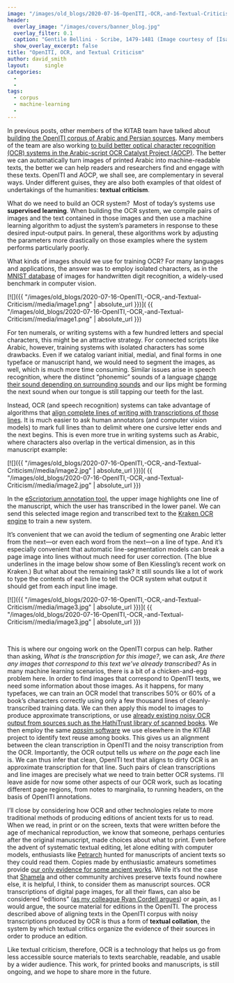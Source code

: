 ```yaml
---
image: "/images/old_blogs/2020-07-16-OpenITI,-OCR,-and-Textual-Criticism//media/image1.png"
header:
  overlay_image: "/images/covers/banner_blog.jpg"
  overlay_filter: 0.1
  caption: "Gentile Bellini - Scribe, 1479-1481 (Image courtesy of [Isabella Stewart Gardner Museum](https://www.gardnermuseum.org/experience/collection/10755), Boston)" 
  show_overlay_excerpt: false 
title: "OpenITI, OCR, and Textual Criticism"			
author: david_smith		
layout:		single
categories:
  - 
  - 
tags:
  - corpus
  - machine-learning
  - 
---
```

In previous posts, other members of the KITAB team have talked about [building the OpenITI corpus of Arabic and Persian sources](file:///C:\Users\siuru\Google%20Drive\Hanna's%20Work\SBS\KITAB%20blog%20Sept%202021\Old%20blog%20and%20pages\To%20send\Blogs\%7b%7b%20site.baseurl%20%7d%7d%7b%25%20link%20_posts\2020-06-12-Tagging%20the%20Structure%20of%20Texts%20in%20the%20OPENITI%20Corpus.md%20%25%7d%7d). Many members of the team are also working [to build better optical character recognition (OCR) systems in the Arabic-script OCR Catalyst Project (AOCP)](https://medium.com/@openiti/openiti-aocp-9802865a6586). The better we can automatically turn images of printed Arabic into machine-readable texts, the better we can help readers and researchers find and engage with these texts. OpenITI and AOCP, we shall see, are complementary in several ways. Under different guises, they are also both examples of that oldest of undertakings of the humanities: **textual criticism**.

What do we need to build an OCR system?  Most of today’s systems use **supervised learning**. When building the OCR system, we compile pairs of images and the text contained in those images and then use a machine learning algorithm to adjust the system’s parameters in response to these desired input-output pairs. In general, these algorithms work by adjusting the parameters more drastically on those examples where the system performs particularly poorly.

What kinds of images should we use for training OCR? For many languages and applications, the answer was to employ isolated characters, as in the [MNIST database](https://en.wikipedia.org/wiki/MNIST_database) of images for handwritten digit recognition, a widely-used benchmark in computer vision.  

[![]({{ "/images/old_blogs/2020-07-16-OpenITI,-OCR,-and-Textual-Criticism//media/image1.png" | absolute_url }})]( {{ "/images/old_blogs/2020-07-16-OpenITI,-OCR,-and-Textual-Criticism//media/image1.png" | absolute_url }})

For ten numerals, or writing systems with a few hundred letters and special characters, this might be an attractive strategy. For connected scripts like Arabic, however, training systems with isolated characters has some drawbacks. Even if we catalog variant initial, medial, and final forms in one typeface or manuscript hand, we would need to segment the images, as well, which is much more time consuming. Similar issues arise in speech recognition, where the distinct “phonemic” sounds of a language [change their sound depending on surrounding sounds](https://en.wikipedia.org/wiki/Sandhi) and our lips might be forming the next sound when our tongue is still tapping our teeth for the last.

Instead, OCR (and speech recognition) systems can take advantage of algorithms that [align complete lines of writing with transcriptions of those lines](https://distill.pub/2017/ctc/). It is much easier to ask human annotators (and computer vision models) to mark full lines than to delimit where one cursive letter ends and the next begins. This is even more true in writing systems such as Arabic, where characters also overlap in the vertical dimension, as in this manuscript example:

[![]({{ "/images/old_blogs/2020-07-16-OpenITI,-OCR,-and-Textual-Criticism//media/image2.jpg" | absolute_url }})]( {{ "/images/old_blogs/2020-07-16-OpenITI,-OCR,-and-Textual-Criticism//media/image2.jpg" | absolute_url }})

In the [eScriptorium annotation tool](https://escripta.hypotheses.org/tag/escriptorium), the upper image highlights one line of the manuscript, which the user has transcribed in the lower panel. We can send this selected image region and transcribed text to the [Kraken OCR engine](http://kraken.re/) to train a new system.

It’s convenient that we can avoid the tedium of segmenting one Arabic letter from the next—or even each word from the next—on a line of type. And it’s especially convenient that automatic line-segmentation models can break a page image into lines without much need for user correction. (The blue underlines in the image below show some of Ben Kiessling’s recent work on Kraken.) But what about the remaining task? It still sounds like a lot of work to type the contents of each line to tell the OCR system what output it should get from each input line image.

[![]({{ "/images/old_blogs/2020-07-16-OpenITI,-OCR,-and-Textual-Criticism//media/image3.jpg" | absolute_url }})]( {{ "/images/old_blogs/2020-07-16-OpenITI,-OCR,-and-Textual-Criticism//media/image3.jpg" | absolute_url }})

 

This is where our ongoing work on the OpenITI corpus can help. Rather than asking, *What is the transcription for this image?*, we can ask, *Are there any images that correspond to this text we’ve already transcribed?* As in many machine learning scenarios, there is a bit of a chicken-and-egg problem here. In order to find images that correspond to OpenITI texts, we need some information about those images. As it happens, for many typefaces, we can train an OCR model that transcribes 50% or 60% of a book’s characters correctly using only a few thousand lines of cleanly-transcribed training data. We can then apply this model to images to produce approximate transcriptions, or use [already existing noisy OCR output from sources such as the HathiTrust library of scanned books](https://www.hathitrust.org/htrc-awards-three-acs-projects). We then employ the same [*passim* software](https://viraltexts.org/2015/05/22/computational-methods-for-uncovering-reprinted-texts-in-antebellum-newspapers/) we use elsewhere in the KITAB project to identify text reuse among books. This gives us an alignment between the clean transcription in OpenITI and the noisy transcription from the OCR. Importantly, the OCR output tells us *where on the page* each line is. We can thus infer that clean, OpenITI text that aligns to dirty OCR is an approximate transcription for that line. Such pairs of clean transcriptions and line images are precisely what we need to train better OCR systems. I’ll leave aside for now some other aspects of our OCR work, such as locating different page regions, from notes to marginalia, to running headers, on the basis of OpenITI annotations.

I’ll close by considering how OCR and other technologies relate to more traditional methods of producing editions of ancient texts for us to read. When we read, in print or on the screen, texts that were written before the age of mechanical reproduction, we know that someone, perhaps centuries after the original manuscript, made choices about what to print. Even before the advent of systematic textual editing, let alone editing with computer models, enthusiasts like [Petrarch](https://en.wikipedia.org/wiki/Petrarch) hunted for manuscripts of ancient texts so they could read them. Copies made by enthusiastic amateurs sometimes provide [our only evidence for some ancient works](https://en.wikipedia.org/wiki/Agricola_(book)). While it’s not the case that [Shamela](https://www.shamela.ws/) and other community archives preserve texts found nowhere else, it is helpful, I think, to consider them as manuscript sources. OCR transcriptions of digital page images, for all their flaws, can also be considered “editions” ([as my colleague Ryan Cordell argues](https://ryancordell.org/research/qijtb-the-raven/)) or again, as I would argue, the source material for editions in the OpenITI. The process described above of aligning texts in the OpenITI corpus with noisy transcriptions produced by OCR is thus a form of **textual collation**, the system by which textual critics organize the evidence of their sources in order to produce an edition.

Like textual criticism, therefore, OCR is a technology that helps us go from less accessible source materials to texts searchable, readable, and usable by a wider audience. This work, for printed books and manuscripts, is still ongoing, and we hope to share more in the future.
